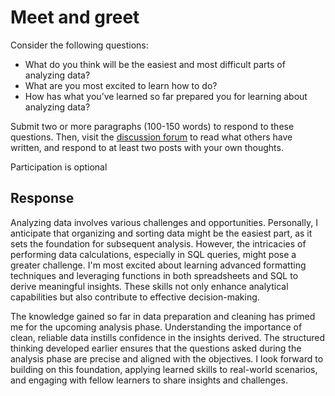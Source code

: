 # Meet and greet

Consider the following questions:

- What do you think will be the easiest and most difficult parts of analyzing data?
- What are you most excited to learn how to do?
- How has what you’ve learned so far prepared you for learning about analyzing data?

Submit two or more paragraphs (100-150 words) to respond to these questions. Then, visit the [discussion forum](https://www.coursera.org/learn/analyze-data/discussions) to read what others have written, and respond to at least two posts with your own thoughts.

Participation is optional

## Response

Analyzing data involves various challenges and opportunities. Personally, I anticipate that organizing and sorting data might be the easiest part, as it sets the foundation for subsequent analysis. However, the intricacies of performing data calculations, especially in SQL queries, might pose a greater challenge. I'm most excited about learning advanced formatting techniques and leveraging functions in both spreadsheets and SQL to derive meaningful insights. These skills not only enhance analytical capabilities but also contribute to effective decision-making.

The knowledge gained so far in data preparation and cleaning has primed me for the upcoming analysis phase. Understanding the importance of clean, reliable data instills confidence in the insights derived. The structured thinking developed earlier ensures that the questions asked during the analysis phase are precise and aligned with the objectives. I look forward to building on this foundation, applying learned skills to real-world scenarios, and engaging with fellow learners to share insights and challenges.
